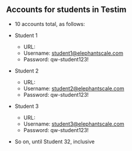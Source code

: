 ## Accounts for students in Testim

* 10 accounts total, as follows:
* Student 1
    * URL:
    * Username: student1@elephantscale.com
    * Password: qw-student123!

* Student 2
    * URL:
    * Username: student2@elephantscale.com
    * Password: qw-student123!

* Student 3
    * URL:
    * Username: student3@elephantscale.com
    * Password: qw-student123!

* So on, until Student 32, inclusive
